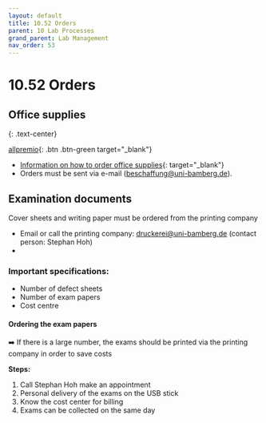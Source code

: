 ```yaml
---
layout: default
title: 10.52 Orders
parent: 10 Lab Processes
grand_parent: Lab Management
nav_order: 53
---
```


# 10.52 Orders

## Office supplies

{: .text-center}

[allpremio](https://allpremio.privatepilot.de/allpremio/uni-bamberg/){: .btn .btn-green target="_blank"}

- [Information on how to order office supplies](https://www.uni-bamberg.de/abt-haushalt/bestellung-von-bueromaterial/){: target="_blank"}
- Orders must be sent via e-mail (beschaffung@uni-bamberg.de).

<!-- Including IT, supplies, books -->

## Examination documents
Cover sheets and writing paper must be ordered from the printing company
- Email or call the printing company: druckerei@uni-bamberg.de (contact person: Stephan Hoh)
- 

### Important specifications:
- Number of defect sheets
- Number of exam papers
- Cost centre



#### Ordering the exam papers
➡️ If there is a large number, the exams should be printed via the printing company in order to save costs

**Steps:**
1. Call Stephan Hoh make an appointment
2. Personal delivery of the exams on the USB stick
3. Know the cost center for billing
4. Exams can be collected on the same day
